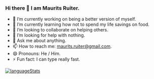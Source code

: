 ### Hi there 👋 I am Maurits Ruiter.

- 🔭 I’m currently working on being a better version of myself. 
- 🌱 I’m currently learning how not to spend my life savings on food.
- 👯 I’m looking to collaborate on helping others.
- 🤔 I’m looking for help with nothing.
- 💬 Ask me about anything.
- 📫 How to reach me: maurits.ruiter@gmail.com.
- 😄 Pronouns: He / Him.
- ⚡ Fun fact: I can type really fast.



[![languageStats](https://github-readme-stats-git-masterrstaa-rickstaa.vercel.app/api/top-langs/?username=MauritsRuiter&layout=compact&theme=vue-dark)](https://github.com/MauritsRuiter)
